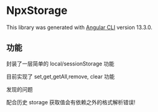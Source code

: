 # NpxStorage

This library was generated with [Angular CLI](https://github.com/angular/angular-cli) version 13.3.0.

## 功能

封装了一层简单的 local/sessionStorage 功能

目前实现了 set,get,getAll,remove, clear 功能

发现的问题

配合历史 storage 获取值会有依赖之外的格式解析错误!
